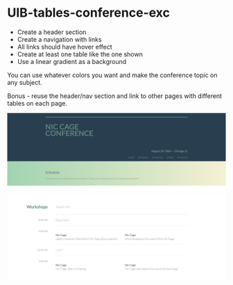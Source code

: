 # UIB-tables-conference-exc

- Create a header section
- Create a navigation with links
- All links should have hover effect
- Create at least one table like the one shown
- Use a linear gradient as a background

You can use whatever colors you want and make the conference topic on any subject.

Bonus - reuse the header/nav section and link to other pages with different tables on each page.

![ref-1](ref-1.PNG)
![ref-2](Ref-2.PNG)

